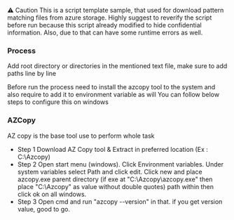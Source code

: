 ⚠️ Caution
This is a script template sample, that used for download pattern matching files from azure storage. Highly suggest to reverify the script before run because this script already modified to hide confidential information. Also, due to that can have some runtime errors as well.

### Process
Add root directory or directories in the mentioned text file, make sure to add paths line by line

Before run the process need to install the azcopy tool to the system and also require to add it to environment variable as will
You can follow below steps to configure this on windows
    
### AZCopy
AZ copy is the base tool use to perform whole task
- Step 1
  Download AZ Copy tool & Extract in preferred location (Ex : C:\Azcopy)
- Step 2
  Open start menu (windows).
  Click Environment variables.
  Under system variables select Path and click edit.
  Click new and place azcopy.exe parent directory (if exe at "C:\Azcopy\azcopy.exe" then place "C:\Azcopy\" as value without double quotes) path within then click ok on all windows.
- Step 3
  Open cmd and run "azcopy --version" in that. if you get version value, good to go. 
